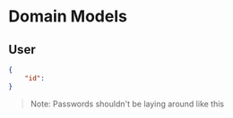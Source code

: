 # Domain Models

## User

```json
{
    "id":
}
```

> Note: Passwords shouldn't be laying around like this
